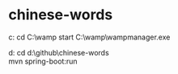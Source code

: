 chinese-words
=============
c:
cd C:\wamp
start C:\wamp\wampmanager.exe

d:
cd d:\github\chinese-words\
mvn spring-boot:run
